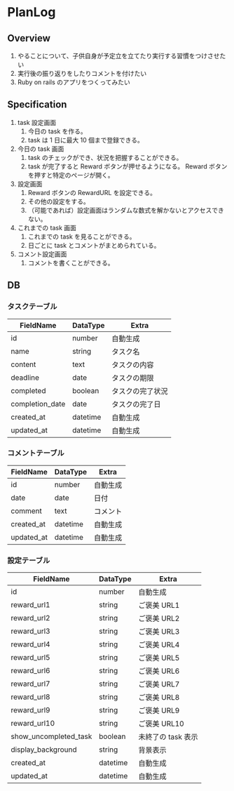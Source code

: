 # PlanLog

## Overview

1. やることについて、子供自身が予定立を立てたり実行する習慣をつけさせたい
2. 実行後の振り返りをしたりコメントを付けたい
3. Ruby on rails のアプリをつくってみたい

## Specification

1. task 設定画面
   1. 今日の task を作る。
   2. task は 1 日に最大 10 個まで登録できる。
2. 今日の task 画面
   1. task のチェックができ、状況を把握することができる。
   2. task が完了すると Reward ボタンが押せるようになる。 Reward ボタンを押すと特定のページが開く。
3. 設定画面
   1. Reward ボタンの RewardURL を設定できる。
   2. その他の設定をする。
   3. （可能であれば）設定画面はランダムな数式を解かないとアクセスできない。
4. これまでの task 画面
   1. これまでの task を見ることができる。
   2. 日ごとに task とコメントがまとめられている。
5. コメント設定画面
   1. コメントを書くことができる。

## DB

### タスクテーブル

| FieldName       | DataType | Extra            |
| --------------- | -------- | ---------------- |
| id              | number   | 自動生成         |
| name            | string   | タスク名         |
| content         | text     | タスクの内容     |
| deadline        | date     | タスクの期限     |
| completed       | boolean  | タスクの完了状況 |
| completion_date | date     | タスクの完了日   |
| created_at      | datetime | 自動生成         |
| updated_at      | datetime | 自動生成         |

### コメントテーブル

| FieldName  | DataType | Extra    |
| ---------- | -------- | -------- |
| id         | number   | 自動生成 |
| date       | date     | 日付     |
| comment    | text     | コメント |
| created_at | datetime | 自動生成 |
| updated_at | datetime | 自動生成 |

### 設定テーブル

| FieldName             | DataType | Extra              |
| --------------------- | -------- | ------------------ |
| id                    | number   | 自動生成           |
| reward_url1           | string   | ご褒美 URL1        |
| reward_url2           | string   | ご褒美 URL2        |
| reward_url3           | string   | ご褒美 URL3        |
| reward_url4           | string   | ご褒美 URL4        |
| reward_url5           | string   | ご褒美 URL5        |
| reward_url6           | string   | ご褒美 URL6        |
| reward_url7           | string   | ご褒美 URL7        |
| reward_url8           | string   | ご褒美 URL8        |
| reward_url9           | string   | ご褒美 URL9        |
| reward_url10          | string   | ご褒美 URL10       |
| show_uncompleted_task | boolean  | 未終了の task 表示 |
| display_background    | string   | 背景表示           |
| created_at            | datetime | 自動生成           |
| updated_at            | datetime | 自動生成           |
